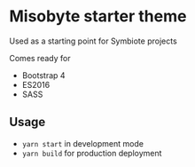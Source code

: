 # Misobyte starter theme

Used as a starting point for Symbiote projects

Comes ready for 

* Bootstrap 4
* ES2016
* SASS

## Usage

* `yarn start` in development mode
* `yarn build` for production deployment